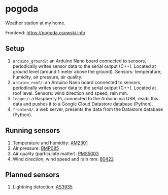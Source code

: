 # pogoda
Weather station at my home.

Frontend: https://pogoda.osowski.info

## Setup
1. `arduino_ground/`: an Arduino Nano board connected to sensors,
   periodically writes sensor data to the serial output (C++).
   Located at ground level (around 1 meter above the ground).
   Sensors: temperature, humidity, air pressure, air quality.
2. `arduino_roof/`: an Arduino Nano board connected to sensors,
   periodically writes sensor data to the serial output (C++).
   Located at roof level.
   Sensors: wind direction and speed, rain mm.
3. `logger/`: a Raspberry Pi, connected to the Arduino via USB,
   reads this data and pushes it to a Google Cloud Datastore
   database (Python).
4. `frontend/`: a web server, presents the data from the
   Datastore database (Python).

## Running sensors
1. Temperature and humidity:
   [AM2301](https://kropochev.com/downloads/humidity/AM2301.pdf)
2. Air pressure:
   [BMP085](https://www.sparkfun.com/datasheets/Components/General/BST-BMP085-DS000-05.pdf)
3. Air quality (particulate matter):
   [PMS5003](https://cdn-learn.adafruit.com/downloads/pdf/pm25-air-quality-sensor.pdf)
4. Wind direction, wind speed and rain mm:
   [80422](https://www.sparkfun.com/datasheets/Sensors/Weather/Weather%20Sensor%20Assembly..pdf)

## Planned sensors
1. Lightning detection:
   [AS3935](https://www.mouser.com/ds/2/588/ams_AS3935_Datasheet_EN_v5-1214568.pdf)
